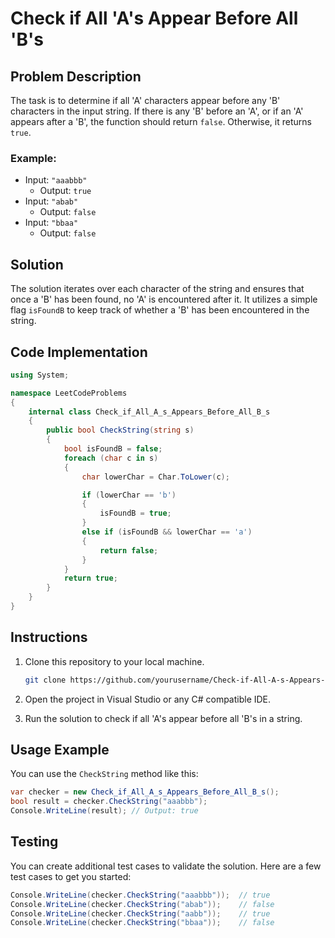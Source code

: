 

# Check if All 'A's Appear Before All 'B's

## Problem Description

The task is to determine if all 'A' characters appear before any 'B' characters in the input string. If there is any 'B' before an 'A', or if an 'A' appears after a 'B', the function should return `false`. Otherwise, it returns `true`.

### Example:
- Input: `"aaabbb"`
  - Output: `true`
- Input: `"abab"`
  - Output: `false`
- Input: `"bbaa"`
  - Output: `false`

## Solution

The solution iterates over each character of the string and ensures that once a 'B' has been found, no 'A' is encountered after it. It utilizes a simple flag `isFoundB` to keep track of whether a 'B' has been encountered in the string.

## Code Implementation

```csharp
using System;

namespace LeetCodeProblems
{
    internal class Check_if_All_A_s_Appears_Before_All_B_s
    {
        public bool CheckString(string s)
        {
            bool isFoundB = false;
            foreach (char c in s)
            {
                char lowerChar = Char.ToLower(c);

                if (lowerChar == 'b')
                {
                    isFoundB = true;
                }
                else if (isFoundB && lowerChar == 'a')
                {
                    return false;
                }
            }
            return true;
        }
    }
}
```

## Instructions

1. Clone this repository to your local machine.
   
   ```bash
   git clone https://github.com/yourusername/Check-if-All-A-s-Appears-Before-All-B-s.git
   ```

2. Open the project in Visual Studio or any C# compatible IDE.

3. Run the solution to check if all 'A's appear before all 'B's in a string.

## Usage Example

You can use the `CheckString` method like this:

```csharp
var checker = new Check_if_All_A_s_Appears_Before_All_B_s();
bool result = checker.CheckString("aaabbb");
Console.WriteLine(result); // Output: true
```

## Testing

You can create additional test cases to validate the solution. Here are a few test cases to get you started:

```csharp
Console.WriteLine(checker.CheckString("aaabbb"));  // true
Console.WriteLine(checker.CheckString("abab"));    // false
Console.WriteLine(checker.CheckString("aabb"));    // true
Console.WriteLine(checker.CheckString("bbaa"));    // false
```


